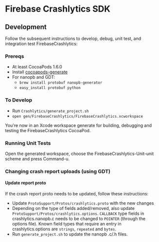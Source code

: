 # Firebase Crashlytics SDK

## Development

Follow the subsequent instructions to develop, debug, unit test, and
integration test FirebaseCrashlytics:

### Prereqs

- At least CocoaPods 1.6.0
- Install [cocoapods-generate](https://github.com/square/cocoapods-generate)
- For nanopb and GDT:
    - `brew install protobuf nanopb-generator`
    - `easy_install protobuf python`

### To Develop

- Run `Crashlytics/generate_project.sh`
- `open gen/FirebaseCrashlytics/FirebaseCrashlytics.xcworkspace`

You're now in an Xcode workspace generate for building, debugging and
testing the FirebaseCrashlytics CocoaPod.

### Running Unit Tests

Open the generated workspace, choose the FirebaseCrashlytics-Unit-unit scheme and press Command-u.

### Changing crash report uploads (using GDT)

#### Update report proto

If the crash report proto needs to be updated, follow these instructions:

- Update `ProtoSupport/Protos/crashlytics.proto` with the new changes
- Depending on the type of fields added/removed, also update `ProtoSupport/Protos/crashlytics.options`.
  `CALLBACK` type fields in crashlytics.nanopb.c needs to be changed to `POINTER`
  (through the options file). Known field types that require an entry in crashlytics.options are
  `strings`, `repeated` and `bytes`.
- Run `generate_project.sh` to update the nanopb .c/.h files.